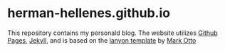 herman-hellenes.github.io
=================

This repository contains my personald blog. The website utilizes [Github Pages](http://pages.github.com/),
[Jekyll](http://jekyllrb.com/), and is based on the [lanyon template](https://github.com/poole/lanyon) by
[Mark Otto](https://github.com/mdo)
